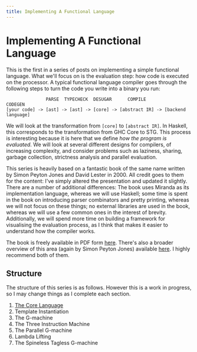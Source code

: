 ```yaml
---
title: Implementing A Functional Language
---
```

# Implementing A Functional Language

This is the first in a series of posts on implementing a simple functional language. What
we'll focus on is the evaluation step: how code is executed on the processor. A typical
functional language compiler goes through the following steps to turn the code you write
into a binary you run:

```
               PARSE  TYPECHECK  DESUGAR      COMPILE            CODEGEN
[your code] -> [ast] -> [ast] -> [core] -> [abstract IR] -> [backend language]
```

We will look at the transformation from `[core]` to `[abstract IR]`. In Haskell, this
corresponds to the transformation from GHC Core to STG. This process is interesting
because it is here that we define _how the program is evaluated_. We will look at several
different designs for compilers, of increasing complexity, and consider problems such as
laziness, sharing, garbage collection, strictness analysis and parallel evaluation.

This series is heavily based on a fantastic book of the same name written by Simon Peyton
Jones and David Lester in 2000. All credit goes to them for the content: I've simply
altered the presentation and updated it slightly. There are a number of additional
differences: The book uses Miranda as its implementation language, whereas we will use
Haskell; some time is spent in the book on introducing parser combinators and pretty
printing, whereas we will not focus on these things; no external libraries are used in the
book, whereas we will use a few common ones in the interest of brevity. Additionally, we
will spend more time on building a framework for visualising the evaluation process, as I
think that makes it easier to understand how the compiler works.

The book is freely available in PDF form [here][0]. There's also a broader overview of
this area (again by Simon Peyton Jones) available [here][1]. I highly recommend both of
them.

## Structure

The structure of this series is as follows. However this is a work in progress, so I may
change things as I complete each section.

1. [The Core Language][part1]
2. Template Instantiation
3. The G-machine
4. The Three Instruction Machine
5. The Parallel G-machine
6. Lambda Lifting
7. The Spineless Tagless G-machine

[0]: https://www.microsoft.com/en-us/research/publication/implementing-functional-languages-a-tutorial/
[1]: https://www.microsoft.com/en-us/research/publication/the-implementation-of-functional-programming-languages/
[part1]: 2019-03-03-the-core-language.html
